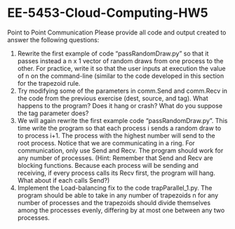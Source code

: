 # EE-5453-Cloud-Computing-HW5
Point to Point Communication
Please provide all code and output created to answer the following
questions:
1. Rewrite the first example of code “passRandomDraw.py” so that it
passes instead a n x 1 vector of random draws from one process
to the other. For practice, write it so that the user inputs at
execution the value of n on the command-line (similar to the code
developed in this section for the trapezoid rule.
2. Try modifying some of the parameters in comm.Send and
comm.Recv in the code from the previous exercise (dest, source,
and tag). What happens to the program? Does it hang or crash?
What do you suppose the tag parameter does?
3. We will again rewrite the first example code
“passRandomDraw.py”. This time write the program so that each
process i sends a random draw to to process i+1. The process
with the highest number will send to the root process. Notice that
we are communicating in a ring. For communication, only use
Send and Recv. The program should work for any number of
processes. (Hint: Remember that Send and Recv are blocking
functions. Because each process will be sending and receiving, if
every process calls its Recv first, the program will hang. What
about if each calls Send?)
4. Implement the Load-balancing fix to the code trapParallel_1.py.
The program should be able to take in any number of trapezoids n
for any number of processes and the trapezoids should divide
themselves among the processes evenly, differing by at most one
between any two processes.
